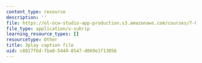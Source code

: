 ```yaml
---
content_type: resource
description: ''
file: https://ol-ocw-studio-app-production.s3.amazonaws.com/courses/7-01sc-fundamentals-of-biology-fall-2011/c8817f6dfba054408547d069e1f13056_1eGsdK1fPLM.vtt
file_type: application/x-subrip
learning_resource_types: []
resourcetype: Other
title: 3play caption file
uid: c8817f6d-fba0-5440-8547-d069e1f13056
---
```

